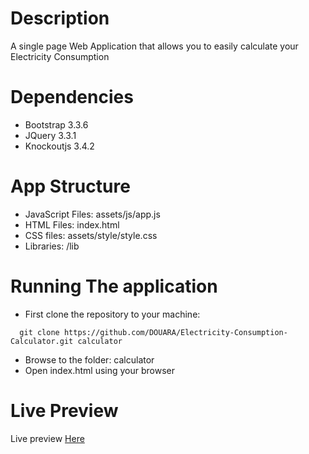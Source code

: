 # Description 
A single page Web Application that allows you to easily calculate your Electricity Consumption 

# Dependencies
- Bootstrap 3.3.6
- JQuery 3.3.1 
- Knockoutjs 3.4.2 

# App Structure
- JavaScript Files:  assets/js/app.js
- HTML Files: index.html
- CSS files: assets/style/style.css
- Libraries: /lib 

# Running The application 
- First clone the repository to your machine: 
```
  git clone https://github.com/DOUARA/Electricity-Consumption-Calculator.git calculator
```
- Browse to the folder: calculator
- Open index.html using your browser 

# Live Preview 
Live preview [Here](https://cv.douara.me/preview/ec-calculator/)
